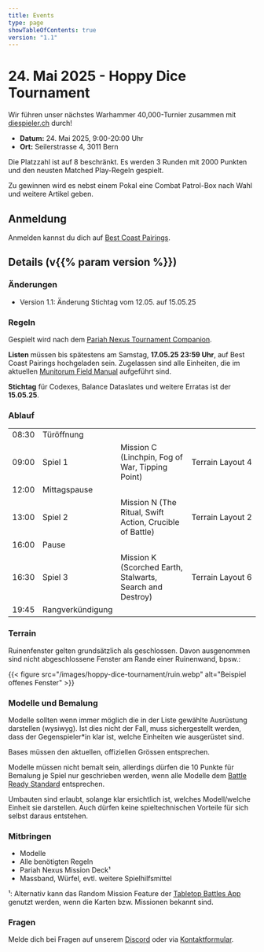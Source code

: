 ```yaml
---
title: Events
type: page
showTableOfContents: true
version: "1.1"
---
```

# 24. Mai 2025 - Hoppy Dice Tournament

Wir führen unser nächstes Warhammer 40,000-Turnier zusammen mit [diespieler.ch](https://diespieler.ch) durch!

- **Datum:** 24. Mai 2025, 9:00-20:00 Uhr
- **Ort:** Seilerstrasse 4, 3011 Bern

Die Platzzahl ist auf 8 beschränkt. Es werden 3 Runden mit 2000 Punkten und den neusten Matched Play-Regeln gespielt.

Zu gewinnen wird es nebst einem Pokal eine Combat Patrol-Box nach Wahl und weitere Artikel geben.


## Anmeldung

Anmelden kannst du dich auf [Best Coast Pairings](https://www.bestcoastpairings.com/event/4J87vPgoZIMJ).


## Details (v{{% param version %}})
### Änderungen

- Version 1.1: Änderung Stichtag vom 12.05. auf 15.05.25


### Regeln

Gespielt wird nach dem [Pariah Nexus Tournament Companion](https://www.warhammer-community.com/en-gb/downloads/warhammer-40000/).

**Listen** müssen bis spätestens am Samstag, **17.05.25 23:59 Uhr**, auf Best Coast Pairings hochgeladen sein.
Zugelassen sind alle Einheiten, die im aktuellen [Munitorum Field Manual](https://www.warhammer-community.com/en-gb/downloads/warhammer-40000/) aufgeführt sind.

**Stichtag** für Codexes, Balance Dataslates und weitere Erratas ist der **15.05.25**.


### Ablauf

|        |                  |                                                            |                            | 
| ------ | ---------------- |------------------------------------------------------------|----------------------------|
| 08:30  | Türöffnung       |                                                            |                            |
| 09:00  | Spiel 1          | Mission C (Linchpin, Fog of War, Tipping Point)            | Terrain&#160;Layout&#160;4 |
| 12:00  | Mittagspause     |                                                            |                            |
| 13:00  | Spiel 2          | Mission N (The Ritual, Swift Action, Crucible of Battle)   | Terrain&#160;Layout&#160;2 |
| 16:00  | Pause            |                                                            |                            |
| 16:30  | Spiel 3          | Mission K (Scorched Earth, Stalwarts, Search and Destroy)  | Terrain&#160;Layout&#160;6 |
| 19:45  | Rangverkündigung |                                                            |                            |


### Terrain

Ruinenfenster gelten grundsätzlich als geschlossen. Davon ausgenommen sind nicht abgeschlossene Fenster am Rande einer Ruinenwand, bpsw.:

{{< figure src="/images/hoppy-dice-tournament/ruin.webp" alt="Beispiel offenes Fenster" >}}


### Modelle und Bemalung

Modelle sollten wenn immer möglich die in der Liste gewählte Ausrüstung darstellen (wysiwyg).
Ist dies nicht der Fall, muss sichergestellt werden, dass der Gegenspieler\*in klar ist, welche Einheiten wie ausgerüstet sind.

Bases müssen den aktuellen, offiziellen Grössen entsprechen.

Modelle müssen nicht bemalt sein, allerdings dürfen die 10 Punkte für Bemalung je Spiel nur geschrieben werden, wenn alle Modelle dem [Battle Ready Standard](https://www.warhammer-community.com/en-gb/articles/xcSERTQx/citadel-colour-just-what-is-battle-ready/) entsprechen.

Umbauten sind erlaubt, solange klar ersichtlich ist, welches Modell/welche Einheit sie darstellen.
Auch dürfen keine spieltechnischen Vorteile für sich selbst daraus entstehen.


### Mitbringen

- Modelle
- Alle benötigten Regeln
- Pariah Nexus Mission Deck¹
- Massband, Würfel, evtl. weitere Spielhilfsmittel

¹: Alternativ kann das Random Mission Feature der [Tabletop Battles App](https://ttba.goonhammer.com/) genutzt werden, wenn die Karten bzw. Missionen bekannt sind.


### Fragen

Melde dich bei Fragen auf unserem [Discord](https://discord.gg/Vzq39FbuYt) oder via [Kontaktformular](/de/contact/).

